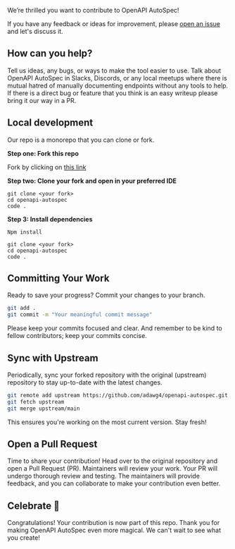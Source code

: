 We’re thrilled you want to contribute to OpenAPI AutoSpec!

If you have any feedback or ideas for improvement, please [open an issue](https://github.com/adawg4/openapi-autospec/issues/new) and let's discuss it.



## How can you help?

Tell us ideas, any bugs, or ways to make the tool easier to use. Talk about OpenAPI AutoSpec in Slacks, Discords, or any local meetups where there is mutual hatred of manually documenting endpoints without any tools to help. If there is a direct bug or feature that you think is an easy writeup please bring it our way in a PR.


## Local development

Our repo is a monorepo that you can clone or fork.

**Step one: Fork this repo**

Fork by clicking on [this link](https://github.com/adawg4/openapi-autospec)

**Step two: Clone your fork and open in your preferred IDE**
```
git clone <your fork>
cd openapi-autospec
code .
```
**Step 3: Install dependencies**
```
Npm install
```

```
git clone <your fork>
cd openapi-autospec
code .
```

## Committing Your Work
Ready to save your progress? Commit your changes to your branch.

```bash
git add .
git commit -m "Your meaningful commit message"
```

Please keep your commits focused and clear. And remember to be kind to fellow contributors; keep your commits concise.

## Sync with Upstream

Periodically, sync your forked repository with the original (upstream) repository to stay up-to-date with the latest changes.

```bash
git remote add upstream https://github.com/adawg4/openapi-autospec.git
git fetch upstream
git merge upstream/main
```

This ensures you're working on the most current version. Stay fresh! 

## Open a Pull Request

Time to share your contribution! Head over to the original repository and open a Pull Request (PR). Maintainers will review your work. Your PR will undergo thorough review and testing. The maintainers will provide feedback, and you can collaborate to make your contribution even better. 

## Celebrate 🎉

Congratulations! Your contribution is now part of this repo. Thank you for making OpenAPI  AutoSpec even more magical. We can't wait to see what you create!
